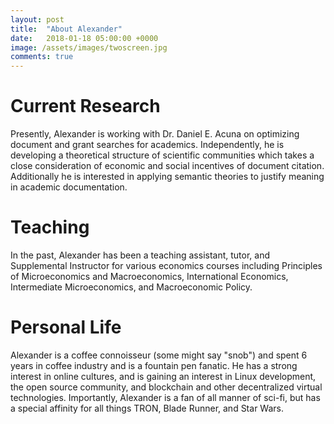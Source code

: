 ```yaml
---
layout: post
title:  "About Alexander"
date:   2018-01-18 05:00:00 +0000
image: /assets/images/twoscreen.jpg
comments: true
---
```


# Current Research

Presently, Alexander is working with Dr. Daniel E. Acuna on optimizing document and grant searches for academics. Independently, he is developing a theoretical structure of scientific communities which takes a close consideration of economic and social incentives of document citation. Additionally he is interested in applying semantic theories to justify meaning in academic documentation.

# Teaching

In the past, Alexander has been a teaching assistant, tutor, and Supplemental Instructor for various economics courses including Principles of Microeconomics and Macroeconomics, International Economics, Intermediate Microeconomics, and Macroeconomic Policy.

# Personal Life

Alexander is a coffee connoisseur (some might say "snob") and spent 6 years in coffee industry and is a fountain pen fanatic. He has a strong interest in online cultures, and is gaining an interest in Linux development, the open source community, and blockchain and other decentralized virtual technologies. Importantly, Alexander is a fan of all manner of sci-fi, but has a special affinity for all things TRON, Blade Runner, and Star Wars.
